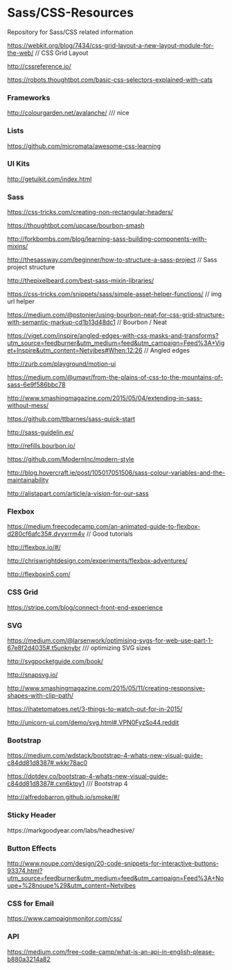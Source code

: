 Sass/CSS-Resources
=============

Repository for Sass/CSS related information

https://webkit.org/blog/7434/css-grid-layout-a-new-layout-module-for-the-web/    // CSS Grid Layout

http://cssreference.io/

https://robots.thoughtbot.com/basic-css-selectors-explained-with-cats

<h3>Frameworks</h3>

http://colourgarden.net/avalanche/   /// nice 

<h3>Lists</h3>

https://github.com/micromata/awesome-css-learning

<h3>UI Kits</h3>

http://getuikit.com/index.html

<h3>Sass</h3>

https://css-tricks.com/creating-non-rectangular-headers/

https://thoughtbot.com/upcase/bourbon-smash

http://forkbombs.com/blog/learning-sass-building-components-with-mixins/

http://thesassway.com/beginner/how-to-structure-a-sass-project  // Sass project structure

http://thepixelbeard.com/best-sass-mixin-libraries/

https://css-tricks.com/snippets/sass/simple-asset-helper-functions/  // img url helper

https://medium.com/@pstonier/using-bourbon-neat-for-css-grid-structure-with-semantic-markup-cd1b13d48dc1 // Bourbon / Neat

https://viget.com/inspire/angled-edges-with-css-masks-and-transforms?utm_source=feedburner&utm_medium=feed&utm_campaign=Feed%3A+Viget+Inspire&utm_content=Netvibes#When:12:26   // Angled edges

http://zurb.com/playground/motion-ui

https://medium.com/@umayr/from-the-plains-of-css-to-the-mountains-of-sass-6e9f586bbc78

http://www.smashingmagazine.com/2015/05/04/extending-in-sass-without-mess/

https://github.com/ttbarnes/sass-quick-start

http://sass-guidelin.es/

http://refills.bourbon.io/

https://github.com/ModernInc/modern-style

http://blog.hovercraft.ie/post/105017051506/sass-colour-variables-and-the-maintainability

http://alistapart.com/article/a-vision-for-our-sass

<h3>Flexbox</h3>

https://medium.freecodecamp.com/an-animated-guide-to-flexbox-d280cf6afc35#.dvyxrrm4v  // Good tutorials

http://flexbox.io/#/

http://chriswrightdesign.com/experiments/flexbox-adventures/

http://flexboxin5.com/

<h3>CSS Grid</h3>

https://stripe.com/blog/connect-front-end-experience

<h3>SVG</h3>

https://medium.com/@larsenwork/optimising-svgs-for-web-use-part-1-67e8f2d4035#.t5unknybr  /// optimizing SVG sizes

http://svgpocketguide.com/book/

http://snapsvg.io/

http://www.smashingmagazine.com/2015/05/11/creating-responsive-shapes-with-clip-path/

https://ihatetomatoes.net/3-things-to-watch-out-for-in-2015/

http://unicorn-ui.com/demo/svg.html#.VPN0FyzSo44.reddit

<h3>Bootstrap</h3>

https://medium.com/wdstack/bootstrap-4-whats-new-visual-guide-c84dd81d8387#.wkkr78ac0

https://dotdev.co/bootstrap-4-whats-new-visual-guide-c84dd81d8387#.cxn6ktpy1  /// Bootstrap 4

http://alfredobarron.github.io/smoke/#/

<h3>Sticky Header</h3>
https://markgoodyear.com/labs/headhesive/

<h3>Button Effects</h3>

http://www.noupe.com/design/20-code-snippets-for-interactive-buttons-93374.html?utm_source=feedburner&utm_medium=feed&utm_campaign=Feed%3A+Noupe+%28noupe%29&utm_content=Netvibes

<h3>CSS for Email</h3>

https://www.campaignmonitor.com/css/

<h3>API</h3>

https://medium.com/free-code-camp/what-is-an-api-in-english-please-b880a3214a82
  
